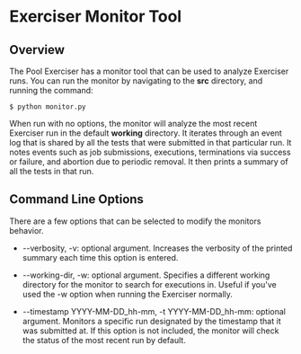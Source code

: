 # Exerciser Monitor Tool

## Overview

The Pool Exerciser has a monitor tool that can be used to analyze Exerciser runs. You can run the
monitor by navigating to the **src** directory, and running the command:

```
$ python monitor.py
```

When run with no options, the monitor will analyze the most recent Exerciser run in the default
**working** directory. It iterates through an event log that is shared by all the tests that were
submitted in that particular run. It notes events such as job submissions, executions, terminations
via success or failure, and abortion due to periodic removal. It then prints a summary of all the
tests in that run.

## Command Line Options

There are a few options that can be selected to modify the monitors behavior.

- --verbosity, -v: optional argument. Increases the verbosity of the printed summary each time
this option is entered.

- --working-dir, -w: optional argument. Specifies a different working directory for the monitor to
search for executions in. Useful if you've used the -w option when running the Exerciser normally.

- --timestamp YYYY-MM-DD_hh-mm, -t YYYY-MM-DD_hh-mm: optional argument. Monitors a specific run
designated by the timestamp that it was submitted at. If this option is not included, the monitor
will check the status of the most recent run by default.
